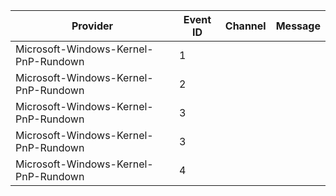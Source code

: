 Provider                              |  Event ID  |  Channel  |  Message
--------------------------------------|------------|-----------|---------
Microsoft-Windows-Kernel-PnP-Rundown  |  1         |           |
Microsoft-Windows-Kernel-PnP-Rundown  |  2         |           |
Microsoft-Windows-Kernel-PnP-Rundown  |  3         |           |
Microsoft-Windows-Kernel-PnP-Rundown  |  3         |           |
Microsoft-Windows-Kernel-PnP-Rundown  |  4         |           |